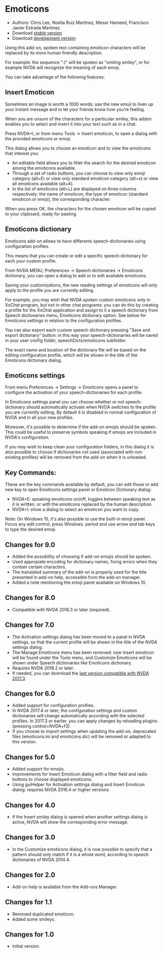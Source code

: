 # Emoticons #

* Authors: Chris Leo, Noelia Ruiz Martínez, Mesar Hameed, Francisco Javier Estrada Martínez
* Download [stable version][1]
* Download [development version][2]

Using this add-on, spoken text containing emoticon characters will be replaced by its more human friendly description.

For example: the sequence ":)" will be spoken as "smiling smiley", or for example NVDA will recognize the meaning of each emoji.

You can take advantage of the following features:

## Insert Emoticon ##

Sometimes an image is worth a 1000 words: use the new emoji to liven up your instant message and to let your friends know how you’re feeling.

When you are unsure of the characters for a particular smiley, this addon enables you to select and insert it into your text such as in a chat.

Press NVDA+I, or from menu Tools -> Insert emoticon, to open a dialog with the provided emoticons or emoji.

This dialog allows you to choose an emoticon and to view the emoticons that interest you:

*	An editable field allows you to filter the search for the desired emoticon among the emoticons available.
*	Through a set of radio buttons, you can choose to view only emoji category (alt+E) or view only standard emoticon category (alt+s) or view all emoticons available (alt+A).
*	In the list of emoticons (alt+L) are displayed on three columns respectively: the name of emoticon, the type of emoticon (standard emoticon or emoji), the corresponding character.

When you press OK, the characters for the chosen emoticon will be copied to your clipboard, ready for pasting.

## Emoticons dictionary ##

Emoticons add-on allows to have differents speech-dictionaries using configuration profiles.

This means that you can create or edit a specific speech-dictionary for each your custom profile.

From NVDA MENU, Preferences -> Speech dictionaries -> Emoticons dictionary, you can open a dialog to add or to edit available emoticons.

Saving your customizations, the new reading settings of emoticons  will only apply to the profile you are currently editing.

For example, you may wish that NVDA spoken custom emoticons only in XxChat program, but not in other chat programs: you can do this by creating a profile for the XxChat application and assign to it a speech  dictionary from Speech dictionaries menu, Emoticons dictionary option. See below for Emoticons settings in relation to the configuration profiles.

You can also export each custom speech-dictionary pressing "Save and export dictionary" button: in this way your  speech-dictionaries will be saved in your user config folder, speechDicts/emoticons subfolder. 

The exact name and location of the dictionary file will be based on the editing configuration profile, which will be shown in the title of the Emoticons dictionary dialog.

## Emoticons settings ##

From menu Preferences -> Settings -> Emoticons opens a panel to configure the activation of your speech-dictionaries for each profile.

In Emoticons settings panel you can choose whether or not speech-dictionary should automatically activate when  NVDA switches to the   profile you are currently editing. By default it is disabled in normal configuration of NVDA and in all your new profiles.

Moreover, it's possible to determine if the add-on emojis should be spoken. This could be useful to preserve symbols speaking if emojis are included in NVDA's configuration.

If you may wish to keep clean your configuration folders, in this dialog it is also possible to choose if dictionaries not used (associated with non existing profiles) will be removed from the add-on when it is unloaded.

## Key Commands: ##

These are the key commands available by default, you can edit those or add new key to open Emoticons settings panel or Emoticon Dictionary dialog:

* NVDA+E: speaking emoticons on/off, toggles between speaking text as it is written, or with the emoticons replaced by the human description.
* NVDA+I: show a dialog to select an emoticon you want to copy.

Note: On Windows 10, it's also possible to use the built-in emoji panel. Focus any edit control, press Windows. period and use arrow and tab keys to type the desired emoji.

## Changes for 9.0 ##

* Added the possibility of choosing if add-on emojis should be spoken.
* Used appropiate encoding for dictionary names, fixing errors when they contain certain characters.
* The translated summary of the add-on is properly used for the title presented in add-on help, accessible from the add-on manager.
* Added a note mentioning the emoji panel available on Windows 10.

## Changes for 8.0 ##

* Compatible with NVDA 2018.3 or later (required).

## Changes for 7.0 ##

* The Activation settings dialog has been moved to a panel in NVDA settings, so that the current profile will be shown in the title of the NVDA settings dialog.
* The Manage Emoticons menu has been removed: now Insert emoticon will be found under the Tools menu, and Customize Emoticons will be shown under Speech dictionaries like Emoticons dictionary.
* Requires NVDA 2018.2 or later.
* If needed, you can download the [last version compatible with NVDA 2017.3][3].

## Changes for 6.0 ##

* Added support for configuration profiles.
* In NVDA 2017.4 or later, the configuration settings and custom dictionaries will change automatically according with the selected profiles. In 2017.3 or earlier, you can apply changes by reloading plugins (pressing control+NVDA+f3).
* If you choose to import settings when updating the add-on, deprecated files (emoticons.ini and emoticons.dic) will be removed or adapted to this version.

## Changes for 5.0 ##

* Added support for emojis.
* Improvements for Insert Emoticon dialog with a filter field and radio buttons to choose displayed emoticons.
* Using guiHelper for Activation settings dialog and Insert Emoticon dialog: requires NVDA 2016.4 or higher versions 

## Changes for 4.0 ##

* If the Insert smiley dialog is opened when another settings dialog is active, NVDA will show the corresponding error message.


## Changes for 3.0 ##

* In the Customize emoticons dialog, it is now possible to specify that a pattern should only match if it is a whole word, according to speech dictionaries of NVDA 2014.4.


## Changes for 2.0 ##

* Add-on help is available from the Add-ons Manager.


## Changes for 1.1 ##

* Removed duplicated emoticon.
* Added some smileys.

## Changes for 1.0 ##

* Initial version.

[1]: http://addons.nvda-project.org/files/get.php?file=emo

[2]: http://addons.nvda-project.org/files/get.php?file=emo-dev

[3]: http://addons.nvda-project.org/files/get.php?file=emo-o
